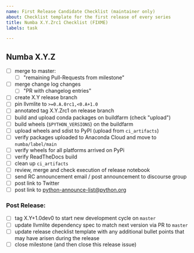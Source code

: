 ```yaml
---
name: First Release Candidate Checklist (maintainer only)
about: Checklist template for the first release of every series
title: Numba X.Y.Zrc1 Checklist (FIXME)
labels: task

---
```



## Numba X.Y.Z

* [ ] merge to master:
    - [ ] "remaining Pull-Requests from milestone"
* [ ] merge change log changes
    - [ ] "PR with changelog entries"
* [ ] create X.Y release branch
* [ ] pin llvmlite to `>=0.A.0rc1,<0.A+1.0`
* [ ] annotated tag X.Y.Zrc1 on release branch
* [ ] build and upload conda packages on buildfarm (check "upload")
* [ ] build wheels (`$PYTHON_VERSIONS`) on the buildfarm
* [ ] upload wheels and sdist to PyPI (upload from `ci_artifacts`)
* [ ] verify packages uploaded to Anaconda Cloud and move to `numba/label/main`
* [ ] verify wheels for all platforms arrived on PyPi
* [ ] verify ReadTheDocs build
* [ ] clean up `ci_artifacts`
* [ ] review, merge and check execution of release notebook
* [ ] send RC announcement email / post announcement to discourse group
* [ ] post link to Twitter
* [ ] post link to python-announce-list@python.org

### Post Release:

* [ ] tag X.Y+1.0dev0 to start new development cycle on `master`
* [ ] update llvmlite dependency spec to match next version via PR to `master`
* [ ] update release checklist template with any additional bullet points that
      may have arisen during the release
* [ ] close milestone (and then close this release issue)
